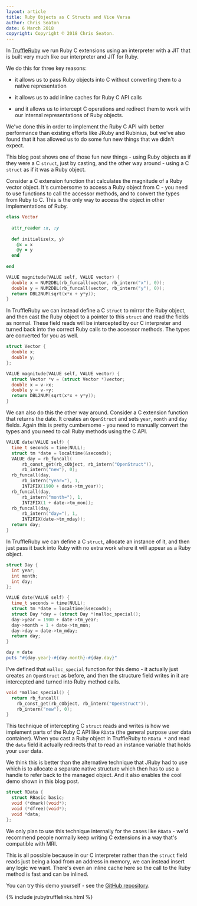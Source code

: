 ```yaml
---
layout: article
title: Ruby Objects as C Structs and Vice Versa
author: Chris Seaton
date: 6 March 2018
copyright: Copyright © 2018 Chris Seaton.
---
```


In [TruffleRuby](..) we run Ruby C extensions using an interpreter with a JIT
that is built very much like our interpreter and JIT for Ruby.

We do this for three key reasons:

- it allows us to pass Ruby objects into C without converting them to a native
  representation

- it allows us to add inline caches for Ruby C API calls

- and it allows us to intercept C operations and redirect them to work with our
  internal representations of Ruby objects.

We've done this in order to implement the Ruby C API with better performance
than existing efforts like JRuby and Rubinius, but we've also found that it has
allowed us to do some fun new things that we didn't expect.

This blog post shows one of those fun new things - using Ruby objects as if they
were a C `struct`, just by casting, and the other way around - using a C
`struct` as if it was a Ruby object.

Consider a C extension function that calculates the magnitude of a Ruby vector
object. It's cumbersome to access a Ruby object from C - you need to use
functions to call the accessor methods, and to convert the types from Ruby to C.
This is the only way to access the object in other implementations of Ruby.

```ruby
class Vector
  
  attr_reader :x, :y
  
  def initialize(x, y)
    @x = x
    @y = y
  end
  
end
```

```c
VALUE magnitude(VALUE self, VALUE vector) {
  double x = NUM2DBL(rb_funcall(vector, rb_intern("x"), 0));
  double y = NUM2DBL(rb_funcall(vector, rb_intern("y"), 0));
  return DBL2NUM(sqrt(x*x + y*y));
}
```

In TruffleRuby we can instead define a C `struct` to mirror the Ruby object, and
then cast the Ruby object to a pointer to this `struct` and read the fields as
normal. These field reads will be intercepted by our C interpreter and turned
back into the correct Ruby calls to the accessor methods. The types are
converted for you as well.

```c
struct Vector {
  double x;
  double y;
};

VALUE magnitude(VALUE self, VALUE vector) {
  struct Vector *v = (struct Vector *)vector;
  double x = v->x;
  double y = v->y;
  return DBL2NUM(sqrt(x*x + y*y));
}
```

We can also do this the other way around. Consider a C extension function that
returns the date. It creates an `OpenStruct` and sets `year`, `month` and `day`
fields. Again this is pretty cumbersome - you need to manually convert the types
and you need to call Ruby methods using the C API.


```c
VALUE date(VALUE self) {
  time_t seconds = time(NULL);
  struct tm *date = localtime(&seconds);
  VALUE day = rb_funcall(
      rb_const_get(rb_cObject, rb_intern("OpenStruct")),
      rb_intern("new"), 0);
  rb_funcall(day,
      rb_intern("year="), 1,
      INT2FIX(1900 + date->tm_year));
  rb_funcall(day,
      rb_intern("month="), 1,
      INT2FIX(1 + date->tm_mon));
  rb_funcall(day,
      rb_intern("day="), 1,
      INT2FIX(date->tm_mday));
  return day;
}
```

In TruffleRuby we can define a C `struct`, allocate an instance of it, and then
just pass it back into Ruby with no extra work where it will appear as a Ruby
object.

```c
struct Day {
  int year;
  int month;
  int day;
};

VALUE date(VALUE self) {
  time_t seconds = time(NULL);
  struct tm *date = localtime(&seconds);
  struct Day *day = (struct Day *)malloc_special();
  day->year = 1900 + date->tm_year;
  day->month = 1 + date->tm_mon;
  day->day = date->tm_mday;
  return day;
}
```

```ruby
day = date
puts "#{day.year}-#{day.month}-#{day.day}"
```

I've defined that `malloc_special` function for this demo - it actually just
creates an `OpenStruct` as before, and then the structure field writes in it are
intercepted and turned into Ruby method calls.

```c
void *malloc_special() {
  return rb_funcall(
    rb_const_get(rb_cObject, rb_intern("OpenStruct")),
    rb_intern("new"), 0);
}
```

This technique of intercepting C `struct` reads and writes is how we implement
parts of the Ruby C API like `RData` (the general purpose user data container).
When you cast a Ruby object in TruffleRuby to `RData *` and read the `data`
field it actually redirects that to read an instance variable that holds your
user data.

We think this is better than the alternative technique that JRuby had to use
which is to allocate a separate native structure which then has to use a handle
to refer back to the managed object. And it also enables the cool demo shown in
this blog post.

```c
struct RData {
  struct RBasic basic;
  void (*dmark)(void*);
  void (*dfree)(void*);
  void *data;
};
```

We only plan to use this technique internally for the cases like `RData` - we'd
recommend people normally keep writing C extensions in a way that's compatible
with MRI.

This is all possible because in our C interpreter rather than the `struct` field
reads just being a load from an address in memory, we can instead insert any
logic we want. There's even an inline cache here so the call to the Ruby method
is fast and can be inlined.

You can try this demo yourself - see the
[GitHub repository](https://github.com/chrisseaton/struct-blog-post).

{% include jrubytrufflelinks.html %}
